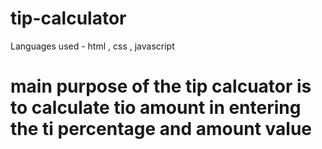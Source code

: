 # tip-calculator
Languages used - 
html , css , javascript
# main purpose of the tip calcuator is to calculate tio amount in entering the ti percentage and amount value
